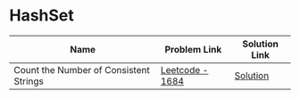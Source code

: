 # HashSet


| Name       | Problem Link                       | Solution Link                     |
|--------------------|------------------------------------|-----------------------------------|
| Count the Number of Consistent Strings          | [Leetcode - 1684](https://leetcode.com/problems/count-the-number-of-consistent-strings/description/)                | [Solution](https://github.com/moinhameed27/Ultimate-DSA/blob/main/HashSet/Count%20the%20Number%20of%20Consistent%20Strings.cpp)              |
